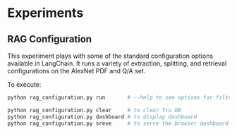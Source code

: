 # Experiments

## RAG Configuration

This experiment plays with some of the standard configuration options available in LangChain.
It runs a variety of extraction, splitting, and retrieval configurations on the AlexNet PDF and Q/A set.

To execute:

```sh
python rag_configuration.py run       # --help to see options for filtering configurations

python rag_configuration.py clear     # to clear Tru DB
python rag_configuration.py dashboard # to display dashboard
python rag_configuration.py sreve     # to serve the browser dashboard
```